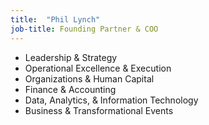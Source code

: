 ```yaml
---
title:  "Phil Lynch"
job-title: Founding Partner & COO
---
```

- Leadership & Strategy
- Operational Excellence & Execution
- Organizations & Human Capital
- Finance & Accounting
- Data, Analytics, & Information Technology
- Business & Transformational Events
